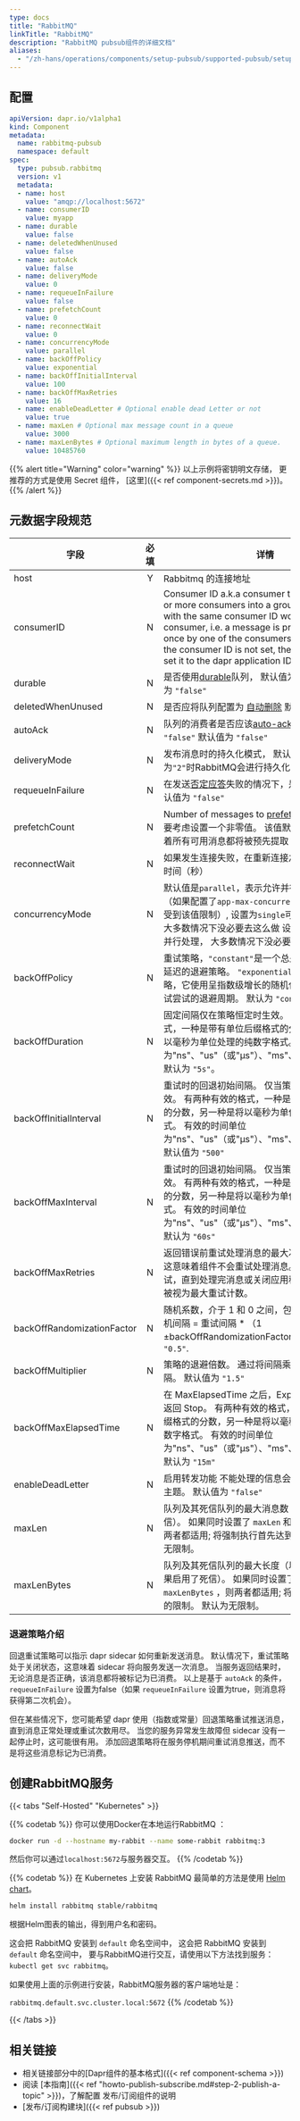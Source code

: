 ```yaml
---
type: docs
title: "RabbitMQ"
linkTitle: "RabbitMQ"
description: "RabbitMQ pubsub组件的详细文档"
aliases:
  - "/zh-hans/operations/components/setup-pubsub/supported-pubsub/setup-rabbitmq/"
---
```


## 配置

```yaml
apiVersion: dapr.io/v1alpha1
kind: Component
metadata:
  name: rabbitmq-pubsub
  namespace: default
spec:
  type: pubsub.rabbitmq
  version: v1
  metadata:
  - name: host
    value: "amqp://localhost:5672"
  - name: consumerID
    value: myapp
  - name: durable
    value: false
  - name: deletedWhenUnused
    value: false
  - name: autoAck
    value: false
  - name: deliveryMode
    value: 0
  - name: requeueInFailure
    value: false
  - name: prefetchCount
    value: 0
  - name: reconnectWait
    value: 0
  - name: concurrencyMode
    value: parallel
  - name: backOffPolicy
    value: exponential
  - name: backOffInitialInterval
    value: 100
  - name: backOffMaxRetries
    value: 16
  - name: enableDeadLetter # Optional enable dead Letter or not
    value: true
  - name: maxLen # Optional max message count in a queue
    value: 3000
  - name: maxLenBytes # Optional maximum length in bytes of a queue.
    value: 10485760
```
{{% alert title="Warning" color="warning" %}}
以上示例将密钥明文存储， 更推荐的方式是使用 Secret 组件， [这里]({{< ref component-secrets.md >}})。
{{% /alert %}}

## 元数据字段规范

| 字段                         | 必填 | 详情                                                                                                                                                                                                                                                                                                                 | 示例                                |
| -------------------------- |:--:| ------------------------------------------------------------------------------------------------------------------------------------------------------------------------------------------------------------------------------------------------------------------------------------------------------------------ | --------------------------------- |
| host                       | Y  | Rabbitmq 的连接地址                                                                                                                                                                                                                                                                                                     | `amqp://user:pass@localhost:5672` |
| consumerID                 | N  | Consumer ID a.k.a consumer tag organizes one or more consumers into a group. Consumers with the same consumer ID work as one virtual consumer, i.e. a message is processed only once by one of the consumers in the group. If the consumer ID is not set, the dapr runtime will set it to the dapr application ID. |                                   |
| durable                    | N  | 是否使用[durable](https://www.rabbitmq.com/queues.html#durability)队列， 默认值为 `"false"` 默认值为 `"false"`                                                                                                                                                                                                                    | `"true"`, `"false"`               |
| deletedWhenUnused          | N  | 是否应将队列配置为 [自动删除](https://www.rabbitmq.com/queues.html) 默认值为 `"true"`                                                                                                                                                                                                                                               | `"true"`, `"false"`               |
| autoAck                    | N  | 队列的消费者是否应该[auto-ack](https://www.rabbitmq.com/confirms.html)消息 默认值为 `"false"` 默认值为 `"false"`                                                                                                                                                                                                                       | `"true"`, `"false"`               |
| deliveryMode               | N  | 发布消息时的持久化模式， 默认值为 `"0"`. 值为`"2"`时RabbitMQ会进行持久化，其他值反之                                                                                                                                                                                                                                                              | `"0"`, `"2"`                      |
| requeueInFailure           | N  | 在发送[否定应答](https://www.rabbitmq.com/nack.html)失败的情况下，是否进行重排。 默认值为 `"false"`                                                                                                                                                                                                                                         | `"true"`, `"false"`               |
| prefetchCount              | N  | Number of messages to [prefetch](https://www.rabbitmq.com/consumer-prefetch.html). 生产环境中需要考虑设置一个非零值。 该值默认为`"0"`，这意味着所有可用消息都将被预先提取                                                                                                                                                                                  | `"2"`                             |
| reconnectWait              | N  | 如果发生连接失败，在重新连接之前需要等待多长时间（秒）                                                                                                                                                                                                                                                                                        | `"0"`                             |
| concurrencyMode            | N  | 默认值是`parallel`，表示允许并行处理多个消息（如果配置了`app-max-concurrency`，最大并行数会受到该值限制）, 设置为`single`可禁用并行处理， 大多数情况下没必要去这么做 设置为`single`可禁用并行处理， 大多数情况下没必要去这么做                                                                                                                                                                          | `parallel`, `single`              |
| backOffPolicy              | N  | 重试策略，`"constant"`是一个总是返回相同的退避延迟的退避策略。 `"exponential"` 是一种退避策略，它使用呈指数级增长的随机化函数增加每次重试尝试的退避周期。 默认为 `"constant"`。                                                                                                                                                                                                      | `constant`、`exponential`          |
| backOffDuration            | N  | 固定间隔仅在策略恒定时生效。 有两种有效的格式，一种是带有单位后缀格式的分数，另一种是将以毫秒为单位处理的纯数字格式。 有效的时间单位为"ns"、"us"（或"μs"）、"ms"、"s"、"m"、"h"。 默认为 `"5s"`。                                                                                                                                                                                                 | `"5s"`、`"5000"`                   |
| backOffInitialInterval     | N  | 重试时的回退初始间隔。 仅当策略是指数型时才生效。 有两种有效的格式，一种是带有单位后缀格式的分数，另一种是将以毫秒为单位处理的纯数字格式。 有效的时间单位为"ns"、"us"（或"μs"）、"ms"、"s"、"m"、"h"。 默认值为 `"500"`                                                                                                                                                                                     | `"50"`                            |
| backOffMaxInterval         | N  | 重试时的回退初始间隔。 仅当策略是指数型时才生效。 有两种有效的格式，一种是带有单位后缀格式的分数，另一种是将以毫秒为单位处理的纯数字格式。 有效的时间单位为"ns"、"us"（或"μs"）、"ms"、"s"、"m"、"h"。 默认为 `"60s"`                                                                                                                                                                                      | `"60000"`                         |
| backOffMaxRetries          | N  | 返回错误前重试处理消息的最大次数。 默认为 `"0"` 这意味着组件不会重试处理消息。 `"-1"` 将无限期重试，直到处理完消息或关闭应用程序。 任何正数都被视为最大重试计数。                                                                                                                                                                                                                          | `"3"`                             |
| backOffRandomizationFactor | N  | 随机系数，介于 1 和 0 之间，包括 0 但不是 1。 随机间隔 = 重试间隔 * （1 ±backOffRandomizationFactor）。 默认值为 `"0.5"`.                                                                                                                                                                                                                          | `"0.5"`                           |
| backOffMultiplier          | N  | 策略的退避倍数。 通过将间隔乘以倍数来递增间隔。 默认值为 `"1.5"`                                                                                                                                                                                                                                                                              | `"1.5"`                           |
| backOffMaxElapsedTime      | N  | 在 MaxElapsedTime 之后，ExponentialBackOff 返回 Stop。 有两种有效的格式，一种是带有单位后缀格式的分数，另一种是将以毫秒为单位处理的纯数字格式。 有效的时间单位为"ns"、"us"（或"μs"）、"ms"、"s"、"m"、"h"。 默认为 `"15m"`                                                                                                                                                                | `"15m"`                           |
| enableDeadLetter           | N  | 启用转发功能 不能处理的信息会被转发到一个死信主题。 默认值为 `"false"`                                                                                                                                                                                                                                                                          | `"true"`, `"false"`               |
| maxLen                     | N  | 队列及其死信队列的最大消息数（如果启用了死信）。 如果同时设置了 `maxLen` 和 `maxLenBytes` ，则两者都适用; 将强制执行首先达到的限制。  默认为无限制。                                                                                                                                                                                                                          | `"1000"`                          |
| maxLenBytes                | N  | 队列及其死信队列的最大长度（以字节为单位）（如果启用了死信）。 如果同时设置了 `maxLen` 和 `maxLenBytes` ，则两者都适用; 将强制执行首先达到的限制。  默认为无限制。                                                                                                                                                                                                                   | `"1048576"`                       |


### 退避策略介绍
回退重试策略可以指示 dapr sidecar 如何重新发送消息。 默认情况下，重试策略处于关闭状态，这意味着 sidecar 将向服务发送一次消息。 当服务返回结果时，无论消息是否正确，该消息都将被标记为已消费。 以上是基于 `autoAck` 的条件， `requeueInFailure` 设置为false（如果 `requeueInFailure` 设置为true，则消息将获得第二次机会）。

但在某些情况下，您可能希望 dapr 使用（指数或常量）回退策略重试推送消息，直到消息正常处理或重试次数用尽。 当您的服务异常发生故障但 sidecar 没有一起停止时，这可能很有用。 添加回退策略将在服务停机期间重试消息推送，而不是将这些消息标记为已消费。


## 创建RabbitMQ服务

{{< tabs "Self-Hosted" "Kubernetes" >}}

{{% codetab %}}
你可以使用Docker在本地运行RabbitMQ ：

```bash
docker run -d --hostname my-rabbit --name some-rabbit rabbitmq:3
```

然后你可以通过`localhost:5672`与服务器交互。
{{% /codetab %}}

{{% codetab %}}
在 Kubernetes 上安装 RabbitMQ 最简单的方法是使用 [Helm chart](https://github.com/helm/charts/tree/master/stable/rabbitmq)。

```bash
helm install rabbitmq stable/rabbitmq
```

根据Helm图表的输出，得到用户名和密码。

这会把 RabbitMQ 安装到 `default` 命名空间中， 这会把 RabbitMQ 安装到 `default` 命名空间中， 要与RabbitMQ进行交互，请使用以下方法找到服务：`kubectl get svc rabbitmq`。

如果使用上面的示例进行安装，RabbitMQ服务器的客户端地址是：

`rabbitmq.default.svc.cluster.local:5672`
{{% /codetab %}}

{{< /tabs >}}


## 相关链接
- 相关链接部分中的[Dapr组件的基本格式]({{< ref component-schema >}})
- 阅读 [本指南]({{< ref "howto-publish-subscribe.md#step-2-publish-a-topic" >}})，了解配置 发布/订阅组件的说明
- [发布/订阅构建块]({{< ref pubsub >}})
